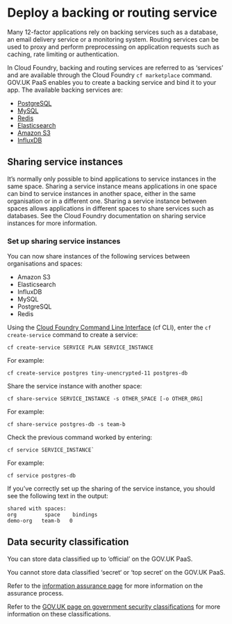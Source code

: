 # Deploy a backing or routing service

Many 12-factor applications rely on backing services such as a database, an email delivery service or a monitoring system. Routing services can be used to proxy and perform preprocessing on application requests such as caching, rate limiting or authentication.

In Cloud Foundry, backing and routing services are referred to as ‘services’ and are available through the Cloud Foundry `cf marketplace` command. GOV.UK PaaS enables you to create a backing service and bind it to your app. The available backing services are:

- [PostgreSQL](postgresql/#postgresql)
- [MySQL](mysql/#mysql)
- [Redis](redis/#redis)
- [Elasticsearch](elasticsearch/#elasticsearch)
- [Amazon S3](s3/#amazon-s3)
- [InfluxDB](influxdb/#influxdb)

## Sharing service instances 

It’s normally only possible to bind applications to service instances in the same space. Sharing a service instance means applications in one space can bind to service instances in another space, either in the same organisation or in a different one.  Sharing a service instance between spaces allows applications in different spaces to share services such as databases. 
See the Cloud Foundry documentation on sharing service instances for more information.

### Set up sharing service instances

You can now share instances of the following services between organisations and spaces:

* Amazon S3
* Elasticsearch
* InfluxDB
* MySQL
* PostgreSQL
* Redis



Using the [Cloud Foundry Command Line Interface](https://docs.cloudfoundry.org/cf-cli/) (cf CLI), enter the `cf create-service` command to create a service: 

```
cf create-service SERVICE PLAN SERVICE_INSTANCE
```
	
For example:

```
cf create-service postgres tiny-unencrypted-11 postgres-db
```


Share the service instance with another space:

```
cf share-service SERVICE_INSTANCE -s OTHER_SPACE [-o OTHER_ORG]
```

For example:

```
cf share-service postgres-db -s team-b
```

Check the previous command worked by entering:

```
cf service SERVICE_INSTANCE`
```

For example:

```
cf service postgres-db
```

If you’ve correctly set up the sharing of the service instance, you should see the following text in the output:

```
shared with spaces:
org         space    bindings
demo-org   team-b   0
```



## Data security classification

You can store data classified up to ‘official’ on the GOV.UK PaaS.

You cannot store data classified ‘secret‘ or ‘top secret‘ on the GOV.UK PaaS.

Refer to the [information assurance page](https://www.cloud.service.gov.uk/ia) for more information on the assurance process.

Refer to the [GOV.UK page on government security classifications](https://www.gov.uk/government/publications/government-security-classifications) for more information on these classifications.
